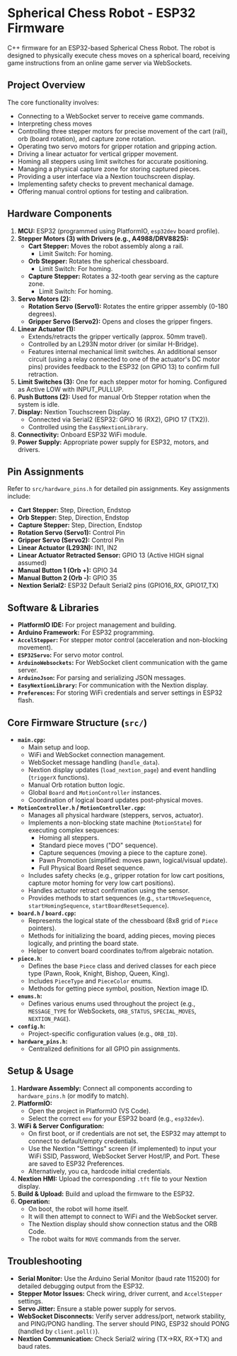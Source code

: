 # Spherical Chess Robot - ESP32 Firmware

C++ firmware for an ESP32-based Spherical Chess Robot.
The robot is designed to physically execute chess moves on a spherical board, receiving game instructions from an online game server via WebSockets.
## Project Overview
The core functionality involves:
*   Connecting to a WebSocket server to receive game commands.
*   Interpreting chess moves
*   Controlling three stepper motors for precise movement of the cart (rail), orb (board rotation), and capture zone rotation.
*   Operating two servo motors for gripper rotation and gripping action.
*   Driving a linear actuator for vertical gripper movement.
*   Homing all steppers using limit switches for accurate positioning.
*   Managing a physical capture zone for storing captured pieces.
*   Providing a user interface via a Nextion touchscreen display.
*   Implementing safety checks to prevent mechanical damage.
*   Offering manual control options for testing and calibration.

## Hardware Components

1.  **MCU:** ESP32 (programmed using PlatformIO, `esp32dev` board profile).
2.  **Stepper Motors (3) with Drivers (e.g., A4988/DRV8825):**
    *   **Cart Stepper:** Moves the robot assembly along a rail.
        *   Limit Switch: For homing.
    *   **Orb Stepper:** Rotates the spherical chessboard.
        *   Limit Switch: For homing.
    *   **Capture Stepper:** Rotates a 32-tooth gear serving as the capture zone.
        *   Limit Switch: For homing.
3.  **Servo Motors (2):**
    *   **Rotation Servo (Servo1):** Rotates the entire gripper assembly (0-180 degrees).
    *   **Gripper Servo (Servo2):** Opens and closes the gripper fingers.
4.  **Linear Actuator (1):**
    *   Extends/retracts the gripper vertically (approx. 50mm travel).
    *   Controlled by an L293N motor driver (or similar H-Bridge).
    *   Features internal mechanical limit switches. An additional sensor circuit (using a relay connected to one of the actuator's DC motor pins) provides feedback to the ESP32 (on GPIO 13) to confirm full retraction.
5.  **Limit Switches (3):** One for each stepper motor for homing. Configured as Active LOW with INPUT_PULLUP.
6.  **Push Buttons (2):** Used for manual Orb Stepper rotation when the system is idle.
7.  **Display:** Nextion Touchscreen Display.
    *   Connected via Serial2 (ESP32: GPIO 16 (RX2), GPIO 17 (TX2)).
    *   Controlled using the `EasyNextionLibrary`.
8.  **Connectivity:** Onboard ESP32 WiFi module.
9.  **Power Supply:** Appropriate power supply for ESP32, motors, and drivers.

## Pin Assignments

Refer to `src/hardware_pins.h` for detailed pin assignments. Key assignments include:

*   **Cart Stepper:** Step, Direction, Endstop
*   **Orb Stepper:** Step, Direction, Endstop
*   **Capture Stepper:** Step, Direction, Endstop
*   **Rotation Servo (Servo1):** Control Pin
*   **Gripper Servo (Servo2):** Control Pin
*   **Linear Actuator (L293N):** IN1, IN2
*   **Linear Actuator Retracted Sensor:** GPIO 13 (Active HIGH signal assumed)
*   **Manual Button 1 (Orb +):** GPIO 34
*   **Manual Button 2 (Orb -):** GPIO 35
*   **Nextion Serial2:** ESP32 Default Serial2 pins (GPIO16_RX, GPIO17_TX)

## Software & Libraries

*   **PlatformIO IDE:** For project management and building.
*   **Arduino Framework:** For ESP32 programming.
*   **`AccelStepper`:** For stepper motor control (acceleration and non-blocking movement).
*   **`ESP32Servo`:** For servo motor control.
*   **`ArduinoWebsockets`:** For WebSocket client communication with the game server.
*   **`ArduinoJson`:** For parsing and serializing JSON messages.
*   **`EasyNextionLibrary`:** For communication with the Nextion display.
*   **`Preferences`:** For storing WiFi credentials and server settings in ESP32 flash.

## Core Firmware Structure (`src/`)

*   **`main.cpp`:**
    *   Main setup and loop.
    *   WiFi and WebSocket connection management.
    *   WebSocket message handling (`handle_data`).
    *   Nextion display updates (`load_nextion_page`) and event handling (`triggerX` functions).
    *   Manual Orb rotation button logic.
    *   Global `Board` and `MotionController` instances.
    *   Coordination of logical board updates post-physical moves.
*   **`MotionController.h` / `MotionController.cpp`:**
    *   Manages all physical hardware (steppers, servos, actuator).
    *   Implements a non-blocking state machine (`MotionState`) for executing complex sequences:
        *   Homing all steppers.
        *   Standard piece moves ("DO" sequence).
        *   Capture sequences (moving a piece to the capture zone).
        *   Pawn Promotion (simplified: moves pawn, logical/visual update).
        *   Full Physical Board Reset sequence.
    *   Includes safety checks (e.g., gripper rotation for low cart positions, capture motor homing for very low cart positions).
    *   Handles actuator retract confirmation using the sensor.
    *   Provides methods to start sequences (e.g., `startMoveSequence`, `startHomingSequence`, `startBoardResetSequence`).
*   **`board.h` / `board.cpp`:**
    *   Represents the logical state of the chessboard (8x8 grid of `Piece` pointers).
    *   Methods for initializing the board, adding pieces, moving pieces logically, and printing the board state.
    *   Helper to convert board coordinates to/from algebraic notation.
*   **`piece.h`:**
    *   Defines the base `Piece` class and derived classes for each piece type (Pawn, Rook, Knight, Bishop, Queen, King).
    *   Includes `PieceType` and `PieceColor` enums.
    *   Methods for getting piece symbol, position, Nextion image ID.
*   **`enums.h`:**
    *   Defines various enums used throughout the project (e.g., `MESSAGE_TYPE` for WebSockets, `ORB_STATUS`, `SPECIAL_MOVES`, `NEXTION_PAGE`).
*   **`config.h`:**
    *   Project-specific configuration values (e.g., `ORB_ID`).
*   **`hardware_pins.h`:**
    *   Centralized definitions for all GPIO pin assignments.

## Setup & Usage

1.  **Hardware Assembly:** Connect all components according to `hardware_pins.h` (or modify to match).
2.  **PlatformIO:**
    *   Open the project in PlatformIO (VS Code).
    *   Select the correct `env` for your ESP32 board (e.g., `esp32dev`).
3.  **WiFi & Server Configuration:**
    *   On first boot, or if credentials are not set, the ESP32 may attempt to connect to default/empty credentials.
    *   Use the Nextion "Settings" screen (if implemented) to input your WiFi SSID, Password, WebSocket Server Host/IP, and Port. These are saved to ESP32 Preferences.
    *   Alternatively, you ca, hardcode initial credentials.
4.  **Nextion HMI:** Upload the corresponding `.tft` file to your Nextion display.
5.  **Build & Upload:** Build and upload the firmware to the ESP32.
6.  **Operation:**
    *   On boot, the robot will home itself.
    *   It will then attempt to connect to WiFi and the WebSocket server.
    *   The Nextion display should show connection status and the ORB Code.
    *   The robot waits for `MOVE` commands from the server.

## Troubleshooting
*   **Serial Monitor:** Use the Arduino Serial Monitor (baud rate 115200) for detailed debugging output from the ESP32.
*   **Stepper Motor Issues:** Check wiring, driver current, and `AccelStepper` settings.
*   **Servo Jitter:** Ensure a stable power supply for servos.
*   **WebSocket Disconnects:** Verify server address/port, network stability, and PING/PONG handling. The server should PING, ESP32 should PONG (handled by `client.poll()`).
*   **Nextion Communication:** Check Serial2 wiring (TX->RX, RX->TX) and baud rates.